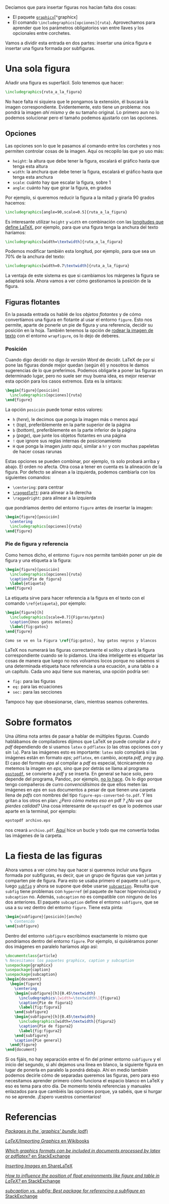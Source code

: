 Decíamos que para insertar figuras nos hacían falta dos cosas:

-   El paquete
    [`graphicx`](https://ctan.org/pkg/graphicx)[^graphicx]
-   El comando `\includegraphics[opciones]{ruta}`. Aprovechamos para
    aprender que los parámetros obligatorios van entre llaves y los
    opcionales entre corchetes.

Vamos a dividir esta entrada en dos partes: insertar una única figura e
insertar una figura formada por subfiguras.

# Una sola figura

Añadir una figura es superfácil. Solo tenemos que hacer:

```latex
\includegraphics{ruta_a_la_figura} 
```

No hace falta ni siquiera que le pongamos la extensión, él buscará la
imagen correspondiente. Evidentemente, esto tiene un problema: nos
pondrá la imagen *ahí mismo* y de su tamaño original. Lo primero aun
no lo podemos solucionar pero el tamaño podemos ajustarlo con las
opciones.

## Opciones

Las opciones son lo que le pasamos al comando entre los corchetes y nos
permiten controlar cosas de la imagen. Aquí os recopilo las que yo uso
más:

-   `height`: la altura que debe tener la figura, escalará el gráfico
    hasta que tenga esta altura
-   `width`: la anchura que debe tener la figura, escalará el gráfico
    hasta que tenga esta anchura
-   `scale`: cuánto hay que escalar la figura, sobre 1
-   `angle`: cuánto hay que girar la figura, en grados

Por ejemplo, si queremos reducir la figura a la mitad y girarla 90
grados hacemos:

```latex
\includegraphics[angle=90,scale=0.5]{ruta_a_la_figura}
```

Es interesante utilizar `height` y `width` en combinación con las
[longitudes que define LaTeX](https://en.wikibooks.org/wiki/LaTeX/Lengths),
por ejemplo, para que una figura tenga la anchura del texto haríamos:

```latex
\includegraphics[width=\textwidth]{ruta_a_la_figura}
```

Podemos modificar también esta longitud, por ejemplo, para que sea un
70% de la anchura del texto:

```latex
\includegraphics[width=0.7\textwidth]{ruta_a_la_figura}
```

La ventaja de este sistema es que si cambiamos los márgenes
la figura se adaptará sola. Ahora vamos a ver cómo gestionamos la
posición de la figura.

## Figuras flotantes

En la pasada entrada os hablé de los *objetos flotantes* y de cómo
convertíamos una figura en flotante al usar el entorno `figure`. Esto
nos permite, aparte de ponerle un pie de figura y una referencia,
decidir su posición en la hoja. También tenemos la opción de [rodear la
imagen de
texto](http://texblog.org/2010/05/13/wrap-text-around-figures-and-tables/)
con el entorno `wrapfigure`, os lo dejo de deberes.

### Posición

Cuando digo decidir no digo *la versión Word* de decidir. LaTeX de por
sí pone las figuras donde mejor quedan (según él) y nosotros le damos
sugerencias de lo que preferimos. Podemos obligarle a poner las figuras
en determinado lugar, pero no suele ser muy buena idea, es mejor
reservar esta opción para los casos extremos. Esta es la sintaxis:

```latex
\begin{figure}[posición]
  \includegraphics[opciones]{ruta}
\end{figure}
``` 

La opción `posición` puede tomar estos valores:

-   `h` (*here*), le decimos que ponga la imagen más o menos aquí
-   `t` (*top*), preferiblemente en la parte superior de la página
-   `b` (*bottom*), preferiblemente en la parte inferior de la página
-   `p` (*page*), que junte los objetos flotantes en una página
-   `!` que ignore sus reglas internas de posicionamiento
-   `H` que ponga la imagen *justo aquí*, similar a `h!` y con muchas
    papeletas de hacer cosas rarunas

Estas opciones se pueden combinar, por ejemplo, `tb` solo probará arriba
y abajo. El orden no afecta. Otra cosa a tener en cuenta es la
alineación de la figura. Por defecto se alinean a la izquierda, podemos
cambiarla con los siguientes comandos:

-   `\centering`: para centrar
-   [`\raggedleft`](http://printwiki.org/Ragged_Left): para alinear a la
    derecha
-   `\raggedright`: para alinear a la izquierda

que pondríamos dentro del entorno `figure` antes de insertar la imagen:

```latex
\begin{figure}[posición]
  \centering
  \includegraphics[opciones]{ruta}
\end{figure}
```

### Pie de figura y referencia

Como hemos dicho, el entorno `figure` nos permite también poner un pie
de figura y una etiqueta a la figura:

```latex
\begin{figure}[posición]
  \includegraphics[opciones]{ruta}
  \caption{Pie de figura}
  \label{etiqueta}
\end{figure}
```

La etiqueta sirve para hacer referencia a la figura en el texto con el
comando `\ref{etiqueta}`, por ejemplo:

```latex
\begin{figure}[h]
  \includegraphics[scale=0.7]{Figuras/gatos}
  \caption{Unos gatos molones}
  \label{fig:gatos}
\end{figure}

Como se ve en la Figura \ref{fig:gatos}, hay gatos negros y blancos
```


LaTeX nos numerará las figuras correctamente el solito y citará la
figura correspondiente cuando se lo pidamos. Una idea inteligente es
etiquetar las cosas de manera que luego no nos volvamos locos porque no
sabemos si una determinada etiqueta hace referencia a una ecuación, a
una tabla o a un capítulo. Cada uno aquí tiene sus maneras, una opción
podría ser:

-   `fig:` para las figuras
-   `eq:` para las ecuaciones
-   `sec:` para las secciones

Tampoco hay que obsesionarse, claro, mientras seamos coherentes.

# Sobre formatos

Una última nota antes de pasar a hablar de múltiples figuras. Cuando
hablábamos de compiladores dijimos que LaTeX se puede compilar a *dvi* y
*pdf* dependiendo de si usamos `latex` o `pdflatex` (o las otras
opciones con y sin `la`). Para las imágenes esto es importante: `latex`
solo compilará si las imágenes están en formato *eps*; `pdflatex`, en
cambio, acepta *pdf*, *png* y *jpg*. El caso del formato *eps* al
compilar a *pdf* es especial, técnicamente no metemos la imagen en
*eps*, sino que por detrás se llama al programa
[`epstopdf`](https://www.ctan.org/pkg/epstopdf), se convierte a *pdf* y
se inserta. En general se hace solo, pero depende del programa, Pandoc,
por ejemplo, [no lo
hace](https://github.com/jgm/pandoc/commit/a9628d0745784f6f99edfca008d64dcffeb74bc8).
Os lo digo porque tengo compañeros de curro *convencidísimos* de que
ellos meten las imágenes en *eps* en sus documentos a pesar de que
tienen una carpeta llena de *pdfs* con nombres del tipo
`figure-eps-converted-to.pdf`. Y les gritan a los otros en plan: *¿Pero
cómo metes eso en* pdf *? ¿No ves que pierdes calidad?* Una cosa
interesante de `epstopdf` es que lo podemos usar aparte en la terminal,
por ejemplo:

```bash
epstopdf archivo.eps
```

nos creará `archivo.pdf`.
[Aquí](https://ondahostil.wordpress.com/2016/05/31/lo-que-he-aprendido-bucle-para-pasar-de-eps-a-pdf-en-cmd/)
hice un bucle y todo que me convertía todas las imágenes de la
carpeta.

# La fiesta de las figuras

Ahora vamos a ver cómo hay que hacer si queremos incluir una figura
formada por subfiguras, es decir, que un grupo de figuras que van juntas
y comparten pie de figura. Para esto se usaba primero el paquete
`subfigure`, luego [`subfig`](http://www.ctan.org/pkg/subfig) y ahora se
supone que debe usarse
[`subcaption`](https://www.ctan.org/pkg/subcaption). Resulta que
`subfig` tiene problemas con `hyperref` (el paquete de hacer
hipervínculos) y `subcaption` no. Además, `subcaption` no es compatible
con ninguno de los dos anteriores. El paquete `subcaption` define el
entorno `subfigure`, que se usa a su vez dentro del entorno `figure`.
Tiene esta pinta:

```latex
\begin{subfigure}[posición]{ancho}
  % Contenido
\end{subfigure}
```

Dentro del entorno `subfigure` escribimos exactamente lo mismo
que pondríamos dentro del entorno `figure`. Por ejemplo, si quisiéramos
poner dos imágenes en paralelo haríamos algo así:

```latex 
\documentclass{article}
% Necesitamos los paquetes graphicx, caption y subcaption
\usepackage{graphicx}
\usepackage{caption}
\usepackage{subcaption}
\begin{document}
  \begin{figure}
    \centering
	\begin{subfigure}[h]{0.45\textwidth}
      \includegraphics\[width=\textwidth\]{figura1}
	  \caption{Pie de figura1}
	  \label{fig:figura1}
	\end{subfigure}
    \begin{subfigure}[h]{0.45\textwidth}
      \includegraphics[width=\textwidth]{figura2}
	  \caption{Pie de figura2}
	  \label{fig:figura2}
	\end{subfigure}
    \caption{Pie general}
  \end{figure}
\end{document}
```

Si os fijáis, no hay separación entre el fin del primer entorno
`subfigure` y el inicio del segundo, si ahí dejamos una línea en
blanco, la siguiente figura en lugar de ponerla en paralelo la pondrá
debajo. Ahí en medio también podemos decirle cómo de separadas
queremos las figuras, pero para eso necesitamos aprender primero cómo
funciona el espacio blanco en LaTeX y eso es tema para otro día. De
momento tenéis referencias y manuales enlazados para que cambiéis las
opciones porque, ya sabéis, que si hurgar no se aprende.  ¡Espero
vuestros comentarios!

# Referencias

[*Packages in the \`graphics' bundle* (pdf)](http://ctan.math.utah.edu/ctan/tex-archive/macros/latex/required/graphics/grfguide.pdf)

[*LaTeX/Importing Graphics* en Wikibooks](https://en.wikibooks.org/wiki/LaTeX/Importing_Graphics)

[*Which graphics formats can be included in documents processed by latex or pdflatex?* en StackExchange](http://tex.stackexchange.com/questions/1072/which-graphics-formats-can-be-included-in-documents-processed-by-latex-or-pdflat)

[*Inserting Images* en ShareLaTeX](https://www.sharelatex.com/learn/Inserting_Images)

[*How to influence the position of float environments like figure and table in LaTeX?* en StackExchange](http://tex.stackexchange.com/questions/39017/how-to-influence-the-position-of-float-environments-like-figure-and-table-in-lat)

[*subcaption vs. subfig: Best package for referencing a subfigure* en StackExchange](http://tex.stackexchange.com/questions/13625/subcaption-vs-subfig-best-package-for-referencing-a-subfigure)
